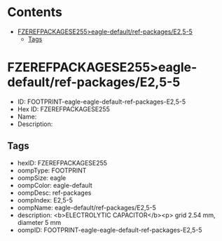 



Contents
========

* [FZEREFPACKAGESE255>eagle-default/ref-packages/E2,5-5](#fzerefpackagese255eagle-defaultref-packagese25-5)
	* [Tags](#tags)

# FZEREFPACKAGESE255>eagle-default/ref-packages/E2,5-5

- ID: FOOTPRINT-eagle-eagle-default-ref-packages-E2,5-5
- Hex ID: FZEREFPACKAGESE255
- Name: 
- Description: 

## Tags

- hexID: FZEREFPACKAGESE255
- oompType: FOOTPRINT
- oompSize: eagle
- oompColor: eagle-default
- oompDesc: ref-packages
- oompIndex: E2,5-5
- oompName: eagle-default/ref-packages/E2,5-5
- description: &lt;b&gt;ELECTROLYTIC CAPACITOR&lt;/b&gt;&lt;p&gt;&#xD;
grid 2.54 mm, diameter 5 mm
- oompID: FOOTPRINT-eagle-eagle-default-ref-packages-E2,5-5
